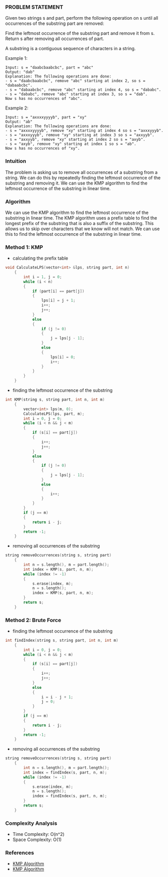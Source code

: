 ### PROBLEM STATEMENT

Given two strings s and part, perform the following operation on s until all occurrences of the substring part are removed:

Find the leftmost occurrence of the substring part and remove it from s.
Return s after removing all occurrences of part.

A substring is a contiguous sequence of characters in a string.

 

Example 1:
```
Input: s = "daabcbaabcbc", part = "abc"
Output: "dab"
Explanation: The following operations are done:
- s = "daabcbaabcbc", remove "abc" starting at index 2, so s = "dabaabcbc".
- s = "dabaabcbc", remove "abc" starting at index 4, so s = "dababc".
- s = "dababc", remove "abc" starting at index 3, so s = "dab".
Now s has no occurrences of "abc".
```
Example 2:
```
Input: s = "axxxxyyyyb", part = "xy"
Output: "ab"
Explanation: The following operations are done:
- s = "axxxxyyyyb", remove "xy" starting at index 4 so s = "axxxyyyb".
- s = "axxxyyyb", remove "xy" starting at index 3 so s = "axxyyb".
- s = "axxyyb", remove "xy" starting at index 2 so s = "axyb".
- s = "axyb", remove "xy" starting at index 1 so s = "ab".
Now s has no occurrences of "xy".
```

### Intuition

The problem is asking us to remove all occurrences of a substring from a string. We can do this by repeatedly finding the leftmost occurrence of the substring and removing it. We can use the KMP algorithm to find the leftmost occurrence of the substring in linear time.

### Algorithm

We can use the KMP algorithm to find the leftmost occurrence of the substring in linear time. The KMP algorithm uses a prefix table to find the longest prefix of the substring that is also a suffix of the substring. This allows us to skip over characters that we know will not match. We can use this to find the leftmost occurrence of the substring in linear time.

### Method 1: KMP

- calculating the prefix table
``` c++
void CalculateLPS(vector<int> &lps, string part, int n)
    {
        int i = 1, j = 0;
        while (i < n)
        {
            if (part[i] == part[j])
            {
                lps[i] = j + 1;
                i++;
                j++;
            }
            else
            {
                if (j != 0)
                {
                    j = lps[j - 1];
                }
                else
                {
                    lps[i] = 0;
                    i++;
                }
            }
        }
    }
```

- finding the leftmost occurrence of the substring
``` c++
int KMP(string s, string part, int n, int m)
    {
        vector<int> lps(m, 0);
        CalculateLPS(lps, part, m);
        int i = 0, j = 0;
        while (i < n && j < m)
        {
            if (s[i] == part[j])
            {
                i++;
                j++;
            }
            else
            {
                if (j != 0)
                {
                    j = lps[j - 1];
                }
                else
                {
                    i++;
                }
            }
        }
        if (j == m)
        {
            return i - j;
        }
        return -1;
    }
```

- removing all occurrences of the substring
``` c++
string removeOccurrences(string s, string part)
    {
        int n = s.length(), m = part.length();
        int index = KMP(s, part, n, m);
        while (index != -1)
        {
            s.erase(index, m);
            n = s.length();
            index = KMP(s, part, n, m);
        }
        return s;
    }
```

### Method 2: Brute Force

- finding the leftmost occurrence of the substring
``` c++
int findIndex(string s, string part, int n, int m)
    {
        int i = 0, j = 0;
        while (i < n && j < m)
        {
            if (s[i] == part[j])
            {
                i++;
                j++;
            }
            else
            {
                i = i - j + 1;
                j = 0;
            }
        }
        if (j == m)
        {
            return i - j;
        }
        return -1;
    }
```

- removing all occurrences of the substring
``` c++
string removeOccurrences(string s, string part)
    {
        int n = s.length(), m = part.length();
        int index = findIndex(s, part, n, m);
        while (index != -1)
        {
            s.erase(index, m);
            n = s.length();
            index = findIndex(s, part, n, m);
        }
        return s;
    }
```

### Complexity Analysis

- Time Complexity: O(n^2)
- Space Complexity: O(1)

### References

- [KMP Algorithm](https://www.geeksforgeeks.org/kmp-algorithm-for-pattern-searching/)
- [KMP Algorithm](https://www.youtube.com/watch?v=GTJr8OvyEVQ)
